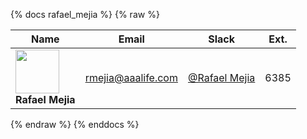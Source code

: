 {% docs rafael_mejia %}
{% raw %}

|Name|Email|Slack|Ext.|
|----|-----|-----|----|
|<img src="https://ca.slack-edge.com/TDCJ5T84R-UDE88TB71-3e289b388279-512" width="70"><br>**Rafael Mejia** | [rmejia@aaalife.com](mailto:rmejia@aaalife.com) | [@Rafael Mejia](https://aaainsights.slack.com/team/UDE88TB71) | 6385 |

{% endraw %}
{% enddocs %}